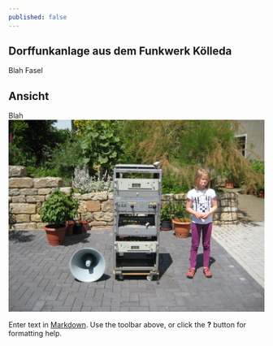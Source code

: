```yaml
---
published: false
---
```

## Dorffunkanlage aus dem Funkwerk Kölleda
Blah Fasel
## Ansicht
Blah
![Image description](/images/dorffunk1.jpg)


Enter text in [Markdown](http://daringfireball.net/projects/markdown/). Use the toolbar above, or click the **?** button for formatting help.
